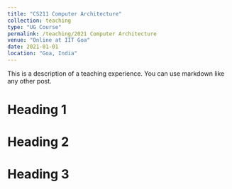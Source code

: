 ```yaml
---
title: "CS211 Computer Architecture"
collection: teaching
type: "UG Course"
permalink: /teaching/2021 Computer Architecture
venue: "Online at IIT Goa"
date: 2021-01-01
location: "Goa, India"
---
```


This is a description of a teaching experience. You can use markdown like any other post.

Heading 1
======

Heading 2
======

Heading 3
======
